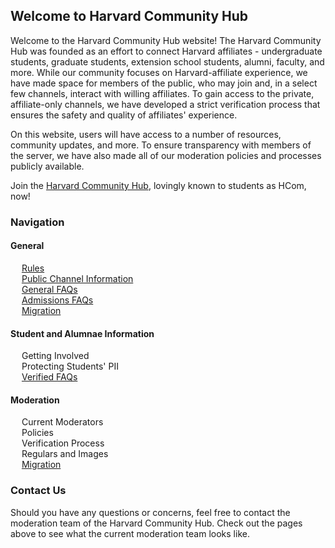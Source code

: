 ## Welcome to Harvard Community Hub

Welcome to the Harvard Community Hub website! The Harvard Community Hub was founded as an effort to connect Harvard affiliates - undergraduate students, graduate students, extension school students, alumni, faculty, and more. While our community focuses on Harvard-affiliate experience, we have made space for members of the public, who may join and, in a select few channels, interact with willing affiliates. To gain access to the private, affiliate-only channels, we have developed a strict verification process that ensures the safety and quality of affiliates' experience.

On this website, users will have access to a number of resources, community updates, and more. To ensure transparency with members of the server, we have also made all of our moderation policies and processes publicly available. 

Join the [Harvard Community Hub](https://discord.gg/BGKAWZAGJw), lovingly known to students as HCom, now!

### Navigation 

#### General
<img src="images/harvard_crest.png" height=14px> [Rules](https://harvardcommunityhub.github.io/general/rules) \
<img src="images/harvard_crest.png" height=14px> [Public Channel Information](https://harvardcommunityhub.github.io/general/public_channels) \
<img src="images/harvard_crest.png" height=14px> [General FAQs](https://harvardcommunityhub.github.io/general/faq) \
<img src="images/harvard_crest.png" height=14px> [Admissions FAQs](https://harvardcommunityhub.github.io/general/admissions) \
<img src="images/harvard_crest.png" height=14px> [Migration](https://harvardcommunityhub.github.io/general/migration) 

#### Student and Alumnae Information 
<img src="images/harvard_crest.png" height=14px> Getting Involved \
<img src="images/harvard_crest.png" height=14px> Protecting Students' PII \
<img src="images/harvard_crest.png" height=14px> [Verified FAQs](https://harvardcommunityhub.github.io/verified/faq)

#### Moderation 
<img src="images/harvard_crest.png" height=14px> Current Moderators \
<img src="images/harvard_crest.png" height=14px> Policies \
<img src="images/harvard_crest.png" height=14px> Verification Process \
<img src="images/harvard_crest.png" height=14px> Regulars and Images  
<img src="images/harvard_crest.png" height=14px> [Migration](https://harvardcommunityhub.github.io/moderation/migration) 

### Contact Us 
Should you have any questions or concerns, feel free to contact the moderation team of the Harvard Community Hub. Check out the pages above to see what the current moderation team looks like.